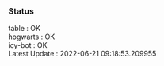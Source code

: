 ### Status


table : OK  
hogwarts : OK  
icy-bot : OK  
Latest Update : 2022-06-21 09:18:53.209955
